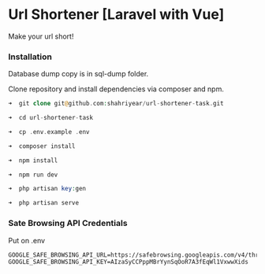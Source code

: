# Url Shortener [Laravel with Vue]  

Make your url short!  
### Installation
  
Database dump copy is in sql-dump folder.

Clone repository and install dependencies via composer and npm. 

```php
➜  git clone git@github.com:shahriyear/url-shortener-task.git

➜  cd url-shortener-task

➜  cp .env.example .env

➜  composer install

➜  npm install

➜  npm run dev

➜  php artisan key:gen

➜  php artisan serve

```
### Sate Browsing API Credentials

Put on .env

```
GOOGLE_SAFE_BROWSING_API_URL=https://safebrowsing.googleapis.com/v4/threatMatches:find
GOOGLE_SAFE_BROWSING_API_KEY=AIzaSyCCPppMBrYynSqOoR7A3fEqWl1VxwwXids

```